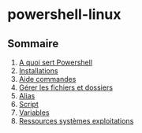 # powershell-linux

## Sommaire

  1. [A quoi sert Powershell]()
  2. [Installations]()
  3. [Aide commandes]()
  4. [Gérer les fichiers et dossiers](powershell.md)
  5. [Alias]()
  6. [Script]()
  7. [Variables]()
  8. [Ressources systèmes exploitations]()
 
